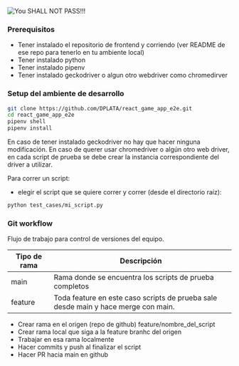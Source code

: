 ![You SHALL NOT PASS!!!](https://i.kym-cdn.com/entries/icons/original/000/002/144/You_Shall_Not_Pass!_0-1_screenshot.jpg)

### Prerequisitos

- Tener instalado el repositorio de frontend y corriendo (ver README de ese repo para tenerlo en tu ambiente local)
- Tener instalado python
- Tener instalado pipenv
- Tener instalado geckodriver o algun otro webdriver como chromedirver

### Setup del ambiente de desarrollo

```bash
git clone https://github.com/DPLATA/react_game_app_e2e.git
cd react_game_app_e2e
pipenv shell
pipenv install
```

En caso de tener instalado geckodriver no hay que hacer ninguna modificación. En caso de querer usar chromedriver o algún otro web driver, en cada script de prueba se debe  crear la instancia correspondiente del driver a utilizar.

Para correr un script:
- elegir el script que se quiere correr y correr (desde el directorio raíz):

```bash
python test_cases/mi_script.py
```

### Git workflow

Flujo de trabajo para control de versiones del equipo.

| Tipo de rama | Descripción |
| ------------- | ------------- |
| main  | Rama donde se encuentra los scripts de prueba completos  |
| feature  | Toda feature en este caso scripts de prueba sale desde main y hace merge con main.  |

- Crear rama en el origen (repo de github) feature/nombre_del_script
- Crear rama local que siga a la feature branhc del origen
- Trabajar en esa rama localmente
- Hacer commits y push al finalizar el script
- Hacer PR hacia main en github